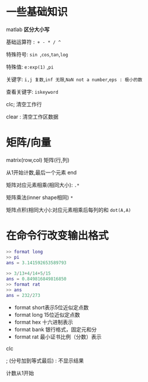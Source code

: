 # 一些基础知识

matlab **区分大小写**

基础运算符 :` + - * / ^`

特殊符号: `sin `,`cos`,`tan`,`log`

特殊值: `e:exp(1)` ,`pi`

关键字: `i,j 复数`,`inf 无限`,`NaN not a number`,`eps : 极小的数`

查看关键字: `iskeyword`



clc; 清空工作行

clear : 清空工作区数据

# 矩阵/向量

matrix(row,col) 矩阵(行,列)

从1开始计数,最后一个元素 end



矩阵对应元素相乘(相同大小): `.*`

矩阵乘法(inner shape相同) `*`

矩阵点积(相同大小):对应元素相乘后每列的和 `dot(A,A)`



# 在命令行改变输出格式

```matlab
>> format long
>> pi
ans = 3.141592653589793
   
>> 3/13+4/14+5/15
ans = 0.849816849816850
>> format rat 
>> ans
ans = 232/273   
```

+ format short表示5位近似定点数
+ format long 15位近似定点数
+ format hex 十六进制表示
+ format bank 银行格式，固定元和分
+ format rat 最小证书比例（分数）表示

clc

; (分号加到等式最后) : 不显示结果

计数从1开始